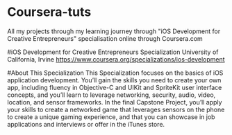 # Coursera-tuts
All my projects through my learning journey through "iOS Development for Creative Entrepreneurs" specialisation online through Coursera.com

#iOS Development for Creative Entrepreneurs Specialization
University of California, Irvine
https://www.coursera.org/specializations/ios-development

#About This Specialization
This Specialization focuses on the basics of iOS application development. You’ll gain the skills you need to create your own app, including fluency in Objective-C and UIKit and SpriteKit user interface concepts, and you’ll learn to leverage networking, security, audio, video, location, and sensor frameworks. In the final Capstone Project, you’ll apply your skills to create a networked game that leverages sensors on the phone to create a unique gaming experience, and that you can showcase in job applications and interviews or offer in the iTunes store.
